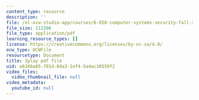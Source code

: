 ```yaml
---
content_type: resource
description: ''
file: /ol-ocw-studio-app/courses/6-858-computer-systems-security-fall-2014/e6166a05701d84a31ef45a4ac10559f2_YTWXAFJf8bw.pdf
file_size: 112306
file_type: application/pdf
learning_resource_types: []
license: https://creativecommons.org/licenses/by-nc-sa/4.0/
ocw_type: OCWFile
resourcetype: Document
title: 3play pdf file
uid: e6166a05-701d-84a3-1ef4-5a4ac10559f2
video_files:
  video_thumbnail_file: null
video_metadata:
  youtube_id: null
---
```

